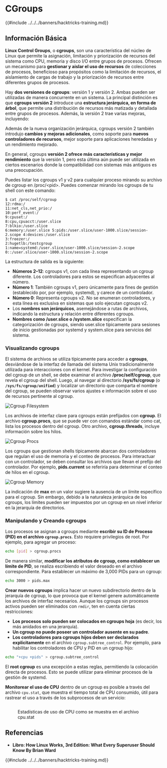 # CGroups

{{#include ../../../banners/hacktricks-training.md}}

## Información Básica

**Linux Control Groups**, o **cgroups**, son una característica del núcleo de Linux que permite la asignación, limitación y priorización de recursos del sistema como CPU, memoria y disco I/O entre grupos de procesos. Ofrecen un mecanismo para **gestionar y aislar el uso de recursos** de colecciones de procesos, beneficioso para propósitos como la limitación de recursos, el aislamiento de cargas de trabajo y la priorización de recursos entre diferentes grupos de procesos.

Hay **dos versiones de cgroups**: versión 1 y versión 2. Ambas pueden ser utilizadas de manera concurrente en un sistema. La principal distinción es que **cgroups versión 2** introduce una **estructura jerárquica, en forma de árbol**, que permite una distribución de recursos más matizada y detallada entre grupos de procesos. Además, la versión 2 trae varias mejoras, incluyendo:

Además de la nueva organización jerárquica, cgroups versión 2 también introdujo **cambios y mejoras adicionales**, como soporte para **nuevos controladores de recursos**, mejor soporte para aplicaciones heredadas y un rendimiento mejorado.

En general, cgroups **versión 2 ofrece más características y mejor rendimiento** que la versión 1, pero esta última aún puede ser utilizada en ciertos escenarios donde la compatibilidad con sistemas más antiguos es una preocupación.

Puedes listar los cgroups v1 y v2 para cualquier proceso mirando su archivo de cgroup en /proc/\<pid>. Puedes comenzar mirando los cgroups de tu shell con este comando:
```shell-session
$ cat /proc/self/cgroup
12:rdma:/
11:net_cls,net_prio:/
10:perf_event:/
9:cpuset:/
8:cpu,cpuacct:/user.slice
7:blkio:/user.slice
6:memory:/user.slice 5:pids:/user.slice/user-1000.slice/session-2.scope 4:devices:/user.slice
3:freezer:/
2:hugetlb:/testcgroup
1:name=systemd:/user.slice/user-1000.slice/session-2.scope
0::/user.slice/user-1000.slice/session-2.scope
```
La estructura de salida es la siguiente:

- **Números 2–12**: cgroups v1, con cada línea representando un cgroup diferente. Los controladores para estos se especifican adyacentes al número.
- **Número 1**: También cgroups v1, pero únicamente para fines de gestión (establecido por, por ejemplo, systemd), y carece de un controlador.
- **Número 0**: Representa cgroups v2. No se enumeran controladores, y esta línea es exclusiva en sistemas que solo ejecutan cgroups v2.
- Los **nombres son jerárquicos**, asemejándose a rutas de archivos, indicando la estructura y relación entre diferentes cgroups.
- **Nombres como /user.slice o /system.slice** especifican la categorización de cgroups, siendo user.slice típicamente para sesiones de inicio gestionadas por systemd y system.slice para servicios del sistema.

### Visualizando cgroups

El sistema de archivos se utiliza típicamente para acceder a **cgroups**, desviándose de la interfaz de llamada del sistema Unix tradicionalmente utilizada para interacciones con el kernel. Para investigar la configuración del cgroup de un shell, se debe examinar el archivo **/proc/self/cgroup**, que revela el cgroup del shell. Luego, al navegar al directorio **/sys/fs/cgroup** (o **`/sys/fs/cgroup/unified`**) y localizar un directorio que comparta el nombre del cgroup, se pueden observar varios ajustes e información sobre el uso de recursos pertinente al cgroup.

![Cgroup Filesystem](<../../../images/image (1128).png>)

Los archivos de interfaz clave para cgroups están prefijados con **cgroup**. El archivo **cgroup.procs**, que se puede ver con comandos estándar como cat, lista los procesos dentro del cgroup. Otro archivo, **cgroup.threads**, incluye información sobre los hilos.

![Cgroup Procs](<../../../images/image (281).png>)

Los cgroups que gestionan shells típicamente abarcan dos controladores que regulan el uso de memoria y el conteo de procesos. Para interactuar con un controlador, se deben consultar los archivos que llevan el prefijo del controlador. Por ejemplo, **pids.current** se referiría para determinar el conteo de hilos en el cgroup.

![Cgroup Memory](<../../../images/image (677).png>)

La indicación de **max** en un valor sugiere la ausencia de un límite específico para el cgroup. Sin embargo, debido a la naturaleza jerárquica de los cgroups, los límites pueden ser impuestos por un cgroup en un nivel inferior en la jerarquía de directorios.

### Manipulando y Creando cgroups

Los procesos se asignan a cgroups mediante **escribir su ID de Proceso (PID) en el archivo `cgroup.procs`**. Esto requiere privilegios de root. Por ejemplo, para agregar un proceso:
```bash
echo [pid] > cgroup.procs
```
De manera similar, **modificar los atributos de cgroup, como establecer un límite de PID**, se realiza escribiendo el valor deseado en el archivo correspondiente. Para establecer un máximo de 3,000 PIDs para un cgroup:
```bash
echo 3000 > pids.max
```
**Crear nuevos cgroups** implica hacer un nuevo subdirectorio dentro de la jerarquía de cgroup, lo que provoca que el kernel genere automáticamente los archivos de interfaz necesarios. Aunque los cgroups sin procesos activos pueden ser eliminados con `rmdir`, ten en cuenta ciertas restricciones:

- **Los procesos solo pueden ser colocados en cgroups hoja** (es decir, los más anidados en una jerarquía).
- **Un cgroup no puede poseer un controlador ausente en su padre**.
- **Los controladores para cgroups hijos deben ser declarados explícitamente** en el archivo `cgroup.subtree_control`. Por ejemplo, para habilitar los controladores de CPU y PID en un cgroup hijo:
```bash
echo "+cpu +pids" > cgroup.subtree_control
```
El **root cgroup** es una excepción a estas reglas, permitiendo la colocación directa de procesos. Esto se puede utilizar para eliminar procesos de la gestión de systemd.

**Monitorear el uso de CPU** dentro de un cgroup es posible a través del archivo `cpu.stat`, que muestra el tiempo total de CPU consumido, útil para rastrear el uso a través de los subprocesos de un servicio:

<figure><img src="../../../images/image (908).png" alt=""><figcaption><p>Estadísticas de uso de CPU como se muestra en el archivo cpu.stat</p></figcaption></figure>

## Referencias

- **Libro: How Linux Works, 3rd Edition: What Every Superuser Should Know By Brian Ward**

{{#include ../../../banners/hacktricks-training.md}}
